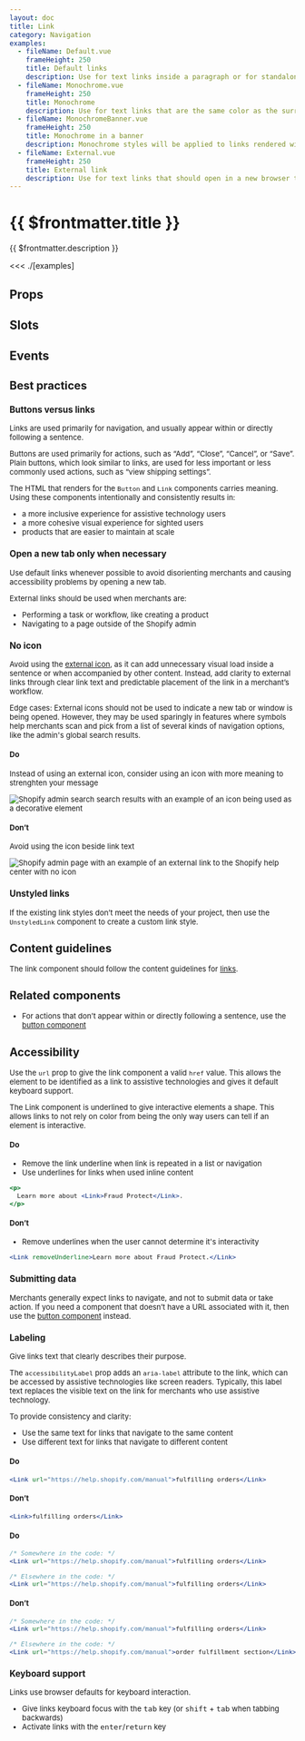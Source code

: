 ```yaml
---
layout: doc
title: Link
category: Navigation
examples:
  - fileName: Default.vue
    frameHeight: 250
    title: Default links
    description: Use for text links inside a paragraph or for standalone text. Default links open in the same browser tab.
  - fileName: Monochrome.vue
    frameHeight: 250
    title: Monochrome
    description: Use for text links that are the same color as the surrounding text.
  - fileName: MonochromeBanner.vue
    frameHeight: 250
    title: Monochrome in a banner
    description: Monochrome styles will be applied to links rendered within a `Banner`.
  - fileName: External.vue
    frameHeight: 250
    title: External link
    description: Use for text links that should open in a new browser tab (or window, depending on the merchant’s browser settings). Use this only when a default link might disrupt the merchant’s workflow.
---
```


# {{ $frontmatter.title }}

<Lede>

{{ $frontmatter.description }}

</Lede>

<Examples>

<<< ./[examples]

</Examples>

## Props

<PropsTable />

## Slots

<SlotsTable />

## Events

<EventsTable />

<div style="font-size: 0.8125rem">

## Best practices

### Buttons versus links

Links are used primarily for navigation, and usually appear within or directly following a sentence.

Buttons are used primarily for actions, such as “Add”, “Close”, “Cancel”, or “Save”. Plain buttons, which look similar to links, are used for less important or less commonly used actions, such as “view shipping settings”.

The HTML that renders for the `Button` and `Link` components carries meaning. Using these components intentionally and consistently results in:

- a more inclusive experience for assistive technology users
- a more cohesive visual experience for sighted users
- products that are easier to maintain at scale

### Open a new tab only when necessary

Use default links whenever possible to avoid disorienting merchants and causing accessibility problems by opening a new tab.

External links should be used when merchants are:

- Performing a task or workflow, like creating a product
- Navigating to a page outside of the Shopify admin

### No icon

Avoid using the [external icon](/icons?icon=ExternalMinor&q=external), as it can add unnecessary visual load inside a sentence or when accompanied by other content. Instead, add clarity to external links through clear link text and predictable placement of the link in a merchant’s workflow.

Edge cases: External icons should not be used to indicate a new tab or window is being opened. However, they may be used sparingly in features where symbols help merchants scan and pick from a list of several kinds of navigation options, like the admin's global search results.

<DoDont>

#### Do

Instead of using an external icon, consider using an icon with more meaning to strenghten your message

![Shopify admin search search results with an example of an icon being used as a decorative element](https://polaris.shopify.com/_next/image?url=%2Fimages%2Fcomponents%2Fnavigation%2Flink%2Fexternal-link-icon-decorative%402x.png&w=1080&q=75)

#### Don’t

Avoid using the icon beside link text

![Shopify admin page with an example of an external link to the Shopify help center with no icon](https://polaris.shopify.com/_next/image?url=%2Fimages%2Fcomponents%2Fnavigation%2Flink%2Fexternal-link-dont-example%402x.png&w=1080&q=75)

</DoDont>

### Unstyled links

If the existing link styles don’t meet the needs of your project, then use the `UnstyledLink` component to create a custom link style.

## Content guidelines

The link component should follow the content guidelines for [links](https://polaris.shopify.com/content/actionable-language#links).

## Related components

- For actions that don’t appear within or directly following a sentence, use the [button component](/components/Button)

## Accessibility

Use the `url` prop to give the link component a valid `href` value. This allows the element to be identified as a link to assistive technologies and gives it default keyboard support.

The Link component is underlined to give interactive elements a shape. This allows links to not rely on color from being the only way users can tell if an element is interactive.

<DoDont>

#### Do

- Remove the link underline when link is repeated in a list or navigation
- Use underlines for links when used inline content

```jsx
<p>
  Learn more about <Link>Fraud Protect</Link>.
</p>
```

#### Don’t

- Remove underlines when the user cannot determine it's interactivity

```jsx
<Link removeUnderline>Learn more about Fraud Protect.</Link>
```

</DoDont>

### Submitting data

Merchants generally expect links to navigate, and not to submit data or take action. If you need a component that doesn’t have a URL associated with it, then use the [button component](/components/Button) instead.

### Labeling

Give links text that clearly describes their purpose.

The `accessibilityLabel` prop adds an `aria-label` attribute to the link, which can be accessed by assistive technologies like screen readers. Typically, this label text replaces the visible text on the link for merchants who use assistive technology.

To provide consistency and clarity:

- Use the same text for links that navigate to the same content
- Use different text for links that navigate to different content

<DoDont>

#### Do

```jsx
<Link url="https://help.shopify.com/manual">fulfilling orders</Link>
```

#### Don’t

```jsx
<Link>fulfilling orders</Link>
```

</DoDont>

<DoDont>

#### Do

```jsx
/* Somewhere in the code: */
<Link url="https://help.shopify.com/manual">fulfilling orders</Link>

/* Elsewhere in the code: */
<Link url="https://help.shopify.com/manual">fulfilling orders</Link>
```

#### Don’t

```jsx
/* Somewhere in the code: */
<Link url="https://help.shopify.com/manual">fulfilling orders</Link>

/* Elsewhere in the code: */
<Link url="https://help.shopify.com/manual">order fulfillment section</Link>
```

</DoDont>

### Keyboard support

Links use browser defaults for keyboard interaction.

- Give links keyboard focus with the <kbd>tab</kbd> key (or <kbd>shift</kbd> + <kbd>tab</kbd> when tabbing backwards)
- Activate links with the <kbd>enter</kbd>/<kbd>return</kbd> key

</div>
